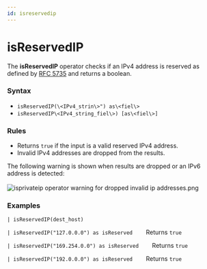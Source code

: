 ```yaml
---
id: isreservedip
---
```


# isReservedIP

The **isReservedIP** operator checks if an IPv4 address is reserved as
defined by
[RFC 5735](https://tools.ietf.org/html/rfc5735 "https://tools.ietf.org/html/rfc5735")
and returns a boolean.

### Syntax

* `isReservedIP(\<IPv4_strin\>") as\<fiel\>`
* `isReservedIP\<IPv4_string_fiel\>) [as\<fiel\>]`

### Rules

* Returns `true` if the input is a valid reserved IPv4 address.
* Invalid IPv4 addresses are dropped from the results.

The following warning is shown when results are dropped or an IPv6
address is detected:  
    
![isprivateip operator warning for dropped invalid ip
addresses.png](../../static/img/search-query-language/search-operators/isReservedIP/../isPrivateIP/isprivateip-dropped-warning.png)

### Examples

`| isReservedIP(dest_host)`

`| isReservedIP("127.0.0.0") as isReserved`        Returns `true`

`| isReservedIP("169.254.0.0") as isReserved`        Returns `true`

`| isReservedIP("192.0.0.0") as isReserved`        Returns `true`
